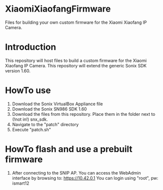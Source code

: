 # XiaomiXiaofangFirmware
Files for building your own custom firmware for the Xiaomi Xiaofang IP Camera.

# Introduction
This repository will host files to build a custom firmware for the Xiaomi Xiaofang IP Camera. This repository will extend the generic Sonix SDK version 1.60.

# HowTo use
1. Download the Sonix VirtualBox Appliance file
1. Download the Sonix SN986 SDK 1.60
1. Download the files from this repository. Place them in the folder next to (!not in!) snx_sdk. 
1. Navigate to the "patch" directory
1. Execute "patch.sh"

# HowTo flash and use a prebuilt firmware
1. After connecting to the SNIP AP. You can access the WebAdmin interface by browsing to: https://10.42.0.1
You can login using "root", pw: ismart12
